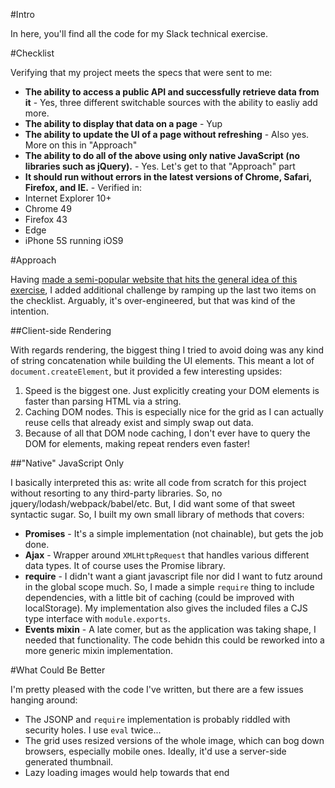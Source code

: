 #Intro

In here, you'll find all the code for my Slack technical exercise.

#Checklist

Verifying that my project meets the specs that were sent to me:

- **The ability to access a public API and successfully retrieve data from it** - Yes, three different switchable sources with the ability to easliy add more.
- **The ability to display that data on a page** - Yup
- **The ability to update the UI of a page without refreshing** - Also yes. More on this in "Approach"
- **The ability to do all of the above using only native JavaScript (no libraries such as jQuery).** - Yes. Let's get to that "Approach" part
- **It should run without errors in the latest versions of Chrome, Safari, Firefox, and IE.** - Verified in:
 - Internet Explorer 10+
 - Chrome 49
 - Firefox 43
 - Edge
 - iPhone 5S running iOS9

#Approach

Having [made a semi-popular website that hits the general idea of this exercise](https://github.com/dxprog/reddit-booru), I added additional challenge by ramping up the last two items on the checklist. Arguably, it's over-engineered, but that was kind of the intention.

##Client-side Rendering

With regards rendering, the biggest thing I tried to avoid doing was any kind of string concatenation while building the UI elements. This meant a lot of `document.createElement`, but it provided a few interesting upsides:

1. Speed is the biggest one. Just explicitly creating your DOM elements is faster than parsing HTML via a string.
2. Caching DOM nodes. This is especially nice for the grid as I can actually reuse cells that already exist and simply swap out data.
3. Because of all that DOM node caching, I don't ever have to query the DOM for elements, making repeat renders even faster!

##"Native" JavaScript Only

I basically interpreted this as: write all code from scratch for this project without resorting to any third-party libraries. So, no jquery/lodash/webpack/babel/etc. But, I did want some of that sweet syntactic sugar. So, I built my own small library of methods that covers:

- **Promises** - It's a simple implementation (not chainable), but gets the job done.
- **Ajax** - Wrapper around `XMLHttpRequest` that handles various different data types. It of course uses the Promise library.
- **require** - I didn't want a giant javascript file nor did I want to futz around in the global scope much. So, I made a simple `require` thing to include dependencies, with a little bit of caching (could be improved with localStorage). My implementation also gives the included files a CJS type interface with `module.exports`.
- **Events mixin** - A late comer, but as the application was taking shape, I needed that functionality. The code behidn this could be reworked into a more generic mixin implementation.

#What Could Be Better

I'm pretty pleased with the code I've written, but there are a few issues hanging around:

- The JSONP and `require` implementation is probably riddled with security holes. I use `eval` twice...
- The grid uses resized versions of the whole image, which can bog down browsers, especially mobile ones. Ideally, it'd use a server-side generated thumbnail.
- Lazy loading images would help towards that end